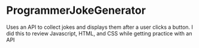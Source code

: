 # ProgrammerJokeGenerator
Uses an API to collect jokes and displays them after a user clicks a button.
I did this to review Javascript, HTML, and CSS while getting practice with an API
